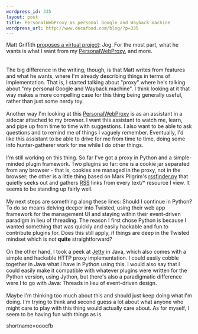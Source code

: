 ```yaml
--- 
wordpress_id: 335
layout: post
title: PersonalWebProxy as personal Google and Wayback machine
wordpress_url: http://www.decafbad.com/blog/?p=335
---
```

Matt Griffith <a href="http://matt.griffith.com/weblog/stories/2002/12/22/jogMyPersonalGoogleampWaybackMachine.html">proposes a virtual project</a>: Jog.  For the most part, what he wants is what I want from my <a href="http://www.decafbad.com/twiki/bin/view/Main/PersonalWebProxy">PersonalWebProxy</a>, and more.  
<br /><br />
The big difference in the writing, though, is that Matt writes from features and what he wants, where I'm already describing things in terms of implementation.  That is, I started talking about "proxy" where he's talking about "my personal Google and Wayback machine".  I think looking at it that way makes a more compelling case for this thing being generally useful, rather than just some nerdy toy.
<br /><br />
Another way I'm looking at this <a href="http://www.decafbad.com/twiki/bin/view/Main/PersonalWebProxy">PersonalWebProxy</a> is as an assistant in a sidecar attached to my browser.  I want this assistant to watch me, learn, and pipe up from time to time with suggestions.  I also want to be able to ask questions and to remind me of things I vaguely remember.  Eventually, I'd like this assistant to be able to drive for me from time to time, doing some info hunter-gatherer work for me while I do other things.
<br /><br />
I'm still working on this thing.  So far I've got a proxy in Python and a simple-minded plugin framework.  Two plugins so far: one is a cookie jar separated from any browser - that is, cookies are managed in the proxy, not in the browser; the other is a little thing based on Mark Pilgrim's <a href="http://diveintomark.org/archives/2002/08/15.html">rssfinder.py</a> that quietly seeks out and gathers <a href="http://www.decafbad.com/twiki/bin/view/Main/RSS">RSS</a> links from every text/* resource I view.  It seems to be standing up fairly well.
<br /><br />
My next steps are something along these lines:  Should I continue in Python?  To do so means delving deeper into Twisted, using their web app framework for the management UI and staying within their event-driven paradigm in lieu of threading.  The reason I first chose Python is because I wanted something that was quickly and easily hackable and fun to contribute plugins for.  Does this still apply, if things are deep in the Twisted mindset which is not <strong>quite</strong> straightforward?
<br /><br />
On the other hand, I took a peek at <a href="http://jetty.mortbay.org/jetty/">Jetty</a> in Java, which also comes with a simple and hackable HTTP proxy implementation.  I could easily cobble together in Java what I have in Python using this.  I would also say that I could easily make it compatible with whatever plugins were written for the Python version, using Jython, but there's also a paradigmatic difference were I to go with Java:  Threads in lieu of event-driven design.
<br /><br />
Maybe I'm thinking too much about this and should just keep doing what I'm doing.  I'm trying to think and second guess a lot about what anyone who might care to play with this thing would actually care about.   As for myself, I seem to be having fun with things as is.
<!--more-->
shortname=ooocfb
